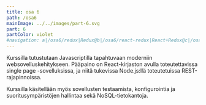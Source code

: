 ```yaml
---
title: osa 6
path: /osa6
mainImage: ../../images/part-6.svg
part: 6
partColor: violet
#navigation: a|/osa6/redux|Redux@b|/osa6/react-redux|React+Redux@c|/osa6/react|React
---
```


<div class="intro">

Kurssilla tutustutaan Javascriptilla tapahtuvaan moderniin websovelluskehitykseen. Pääpaino on React-kirjaston avulla toteutettavissa single page -sovelluksissa, ja niitä tukevissa Node.js:llä toteutetuissa REST-rajapinnoissa.

Kurssilla käsitellään myös sovellusten testaamista, konfigurointia ja suoritusympäristöjen hallintaa sekä NoSQL-tietokantoja.

</div>
